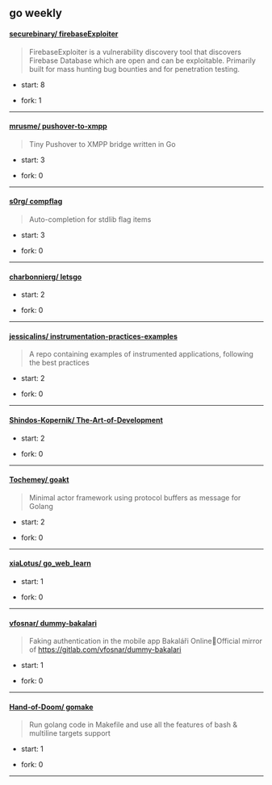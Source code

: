 ## go weekly

#### [securebinary/ firebaseExploiter](https://github.com/securebinary/firebaseExploiter)
>  FirebaseExploiter is a vulnerability discovery tool that discovers Firebase Database which are open and can be exploitable. Primarily built for mass hunting bug bounties and for penetration testing.
+ start: 8
+ fork: 1
---
#### [mrusme/ pushover-to-xmpp](https://github.com/mrusme/pushover-to-xmpp)
>  Tiny Pushover to XMPP bridge written in Go
+ start: 3
+ fork: 0
---
#### [s0rg/ compflag](https://github.com/s0rg/compflag)
>  Auto-completion for stdlib flag items
+ start: 3
+ fork: 0
---
#### [charbonnierg/ letsgo](https://github.com/charbonnierg/letsgo)
>  
+ start: 2
+ fork: 0
---
#### [jessicalins/ instrumentation-practices-examples](https://github.com/jessicalins/instrumentation-practices-examples)
>  A repo containing examples of instrumented applications, following the best practices
+ start: 2
+ fork: 0
---
#### [Shindos-Kopernik/ The-Art-of-Development](https://github.com/Shindos-Kopernik/The-Art-of-Development)
>  
+ start: 2
+ fork: 0
---
#### [Tochemey/ goakt](https://github.com/Tochemey/goakt)
>  Minimal actor framework using protocol buffers as message for Golang
+ start: 2
+ fork: 0
---
#### [xiaLotus/ go_web_learn](https://github.com/xiaLotus/go_web_learn)
>  
+ start: 1
+ fork: 0
---
#### [vfosnar/ dummy-bakalari](https://github.com/vfosnar/dummy-bakalari)
>  Faking authentication in the mobile app Bakaláři Online📱Official mirror of https://gitlab.com/vfosnar/dummy-bakalari
+ start: 1
+ fork: 0
---
#### [Hand-of-Doom/ gomake](https://github.com/Hand-of-Doom/gomake)
>  Run golang code in Makefile and use all the features of bash & multiline targets support
+ start: 1
+ fork: 0
---